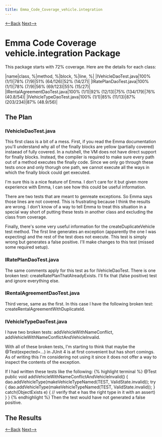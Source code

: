 ```yaml
---
title: Emma_Code_Coverage_vehicle.integration
---
```

[<--Back](Emma_Code_Coverage_vehicle.configuration) [Next-->](Emma_Code_Coverage_vehicle.component.vehicletype)

# Emma Code Coverage vehicle.integration Package

This package starts with 72% coverage. Here are the details for each class:

|name|class, %|method, %|block, %|line, %| 
|IVehicleDaoTest.java|100% (1/1)|78%  (7/9)|51%  (64/126)|52%  (14/27)|
|IRatePlanDaoTest.java|100% (1/1)|78%  (7/9)|56%  (69/123)|55%  (15/27)|
|IRentalAgreementDaoTest.java|100% (1/1)|92%  (12/13)|75%  (134/179)|76%  (40.8/54)|
|IVehicleTypeDaoTest.java|100% (1/1)|85%  (11/13)|87%  (203/234)|87%  (48.9/56)|

## The Plan

### IVehicleDaoTest.java

This first class is a bit of a mess. First, if you read the Emma documentation you'll understand why all of the finally blocks are yellow (partially covered) instaead of fully covered. In a nutshell, the VM does not have direct support for finally blocks. Instead, the compiler is required to make sure every path out of a method executes the finally code. Since we only go through these tests once and only thorugh one path, we cannot execute all the ways in which the finally block could get executed.

I'm sure this is a nice feature of Emma. I don't care for it but given more experience with Emma, I can see how this could be useful information.

There are two tests that are meant to genreate exceptions. So Emma says those lines are not covered. This is frustrating because I think the results are wrong. I don't know of a way to tell Emma to treat this situation in a special way short of putting these tests in another class and excluding the class from coverage.

Finally, there's some very useful information for the createDuplicateVehicle test method. The first line generates an exception (apparently the one I was expecting) and the rest of the test does not execute. This test is simply wrong but generates a false positive. I'll make changes to this test (missed some required setup).

### IRatePlanDaoTest.java

The same comments apply for this test as for IVehicleDaoTest. There is one broken test: createRatePlanThatAlreadyExists. I'll fix that (false positive) test and ignore everything else.

### IRentalAgreementDaoTest.java

Third verse, same as the first. In this case I have the following broken test: createRentalAgreementWithDuplicateId.

### IVehicleTypeDaoTest.java

I have two broken tests: addVehicleWithNameConflict, addVehicleWithNameConflictAndVehicleInvalid.

With all of these broken tests, I'm starting to think that maybe the @Test(expected=...) in JUnit 4 is at first convenient but has short comings. As of writing this I'm considering not using it since it does not offer a way to inspect the contents of the exception.

If I had written these tests like the following:
{% highlight terminal %}
    @Test 
    public void addVehicleWithNameConflictAndVehicleInvalid() { 
        dao.addVehicleType(makeVehicleTypeNamed(TEST, ValidState.invalid)); 
        try {
            dao.addVehicleType(makeVehicleTypeNamed(TEST, ValidState.invalid)); 
        } catch(ObjectExists e) {
            // verify that e has the right type in it with an assert)
        }
    } 
{% endhighlight %}
Then the test would have not generated a false positive.

## The Results

[<--Back](Emma_Code_Coverage_vehicle.configuration) [Next-->](Emma_Code_Coverage_vehicle.component.vehicletype)
